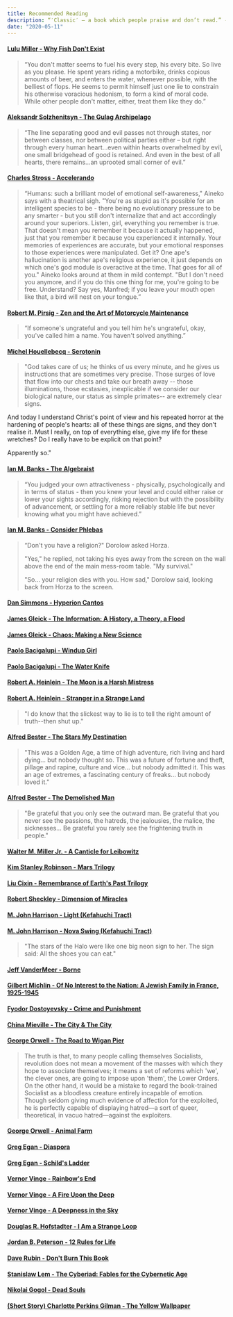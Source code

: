 ```yaml
---
title: Recommended Reading
description: “′Classic′ – a book which people praise and don’t read.” -- Mark Twain
date: "2020-05-11"
---
```


#### [Lulu Miller - Why Fish Don't Exist](https://www.audible.com/pd/Why-Fish-Dont-Exist-Audiobook/179710604X)
> “You don't matter seems to fuel his every step, his every bite. So live as you please. He spent years riding a motorbike, drinks copious amounts of beer, and enters the water, whenever possible, with the belliest of flops. He seems to permit himself just one lie to constrain his otherwise voracious hedonism, to form a kind of moral code. While other people don't matter, either, treat them like they do.”

#### [Aleksandr Solzhenitsyn - The Gulag Archipelago](https://www.amazon.com/The-Gulag-Archipelago/dp/B07PQY9PVL)
> “The line separating good and evil passes not through states, nor between classes, nor between political parties either – but right through every human heart…even within hearts overwhelmed by evil, one small bridgehead of good is retained. And even in the best of all hearts, there remains…an uprooted small corner of evil.”


#### [Charles Stross - Accelerando](https://www.amazon.com/Accelerando-Singularity-Charles-Stross/dp/0441014151)
> “Humans: such a brilliant model of emotional self-awareness," Aineko says with a theatrical sigh. "You're as stupid as it's possible for an intelligent species to be - there being no evolutionary pressure to be any smarter - but you still don't internalize that and act accordingly around your superiors. Listen, girl, everything you remember is true. That doesn't mean you remember it because it actually happened, just that you remember it because you experienced it internally. Your memories of experiences are accurate, but your emotional responses to those experiences were manipulated. Get it? One ape's hallucination is another ape's religious experience, it just depends on which one's god module is overactive at the time. That goes for all of you." Aineko looks around at them in mild contempt. "But I don't need you anymore, and if you do this one thing for me, you're going to be free. Understand? Say yes, Manfred; if you leave your mouth open like that, a bird will nest on your tongue.”

#### [Robert M. Pirsig  - Zen and the Art of Motorcycle Maintenance](https://www.amazon.com/Zen-Art-Motorcycle-Maintenance-Inquiry/dp/0060589469)
> “If someone's ungrateful and you tell him he's ungrateful, okay, you've called him a name. You haven't solved anything.”

#### [Michel Houellebecq - Serotonin](https://www.amazon.com/Serotonin-Novel-Michel-Houellebecq/dp/0374261024) 
> "God takes care of us; he thinks of us every minute, and he gives us instructions that are sometimes very precise. Those surges of love that flow into our chests and take our breath away -- those illuminations, those ecstasies, inexplicable if we consider our biological nature, our status as simple primates-- are extremely clear signs.

And today I understand Christ's point of view and his repeated horror at the hardening of people's hearts: all of these things are signs, and they don't realise it. Must I really, on top of everything else, give my life for these wretches? Do I really have to be explicit on that point?

Apparently so."

#### [Ian M. Banks - The Algebraist](https://www.amazon.com/The-Algebraist/dp/B076MHMRMH/) 
> “You judged your own attractiveness - physically, psychologically and in terms of status - then you knew your level and could either raise or lower your sights accordingly, risking rejection but with the possibility of advancement, or settling for a more reliably stable life but never knowing what you might have achieved.”

#### [Ian M. Banks - Consider Phlebas](https://www.goodreads.com/book/show/8935689-consider-phlebas) 
> “Don't you have a religion?" Dorolow asked Horza.
>
> "Yes," he replied, not taking his eyes away from the screen on the wall above the end of the main mess-room table. "My survival."
>
> "So... your religion dies with you. How sad," Dorolow said, looking back from Horza to the screen. 

#### [Dan Simmons - Hyperion Cantos](https://www.amazon.com/Hyperion-Cantos-4-Book-Series/dp/B00PL9SWJQ)

#### [James Gleick - The Information: A History, a Theory, a Flood](https://www.amazon.com/Information-History-Theory-Flood/dp/1400096235)

#### [James Gleick - Chaos: Making a New Science](https://www.amazon.com/Chaos-Making-Science-James-Gleick/dp/0143113453)

#### [Paolo Bacigalupi - Windup Girl](https://www.amazon.com/Windup-Girl-Paolo-Bacigalupi/dp/1597801585)

#### [Paolo Bacigalupi - The Water Knife](https://www.amazon.com/Water-Knife-Paolo-Bacigalupi/dp/080417153X)

#### [Robert A. Heinlein - The Moon is a Harsh Mistress](https://www.amazon.com/Moon-Harsh-Mistress-Robert-Heinlein/dp/0312863551)

#### [Robert A. Heinlein - Stranger in a Strange Land](https://www.amazon.com/Stranger-Strange-Land-Robert-Heinlein/dp/1442005831)
> "I do know that the slickest way to lie is to tell the right amount of truth--then shut up."

#### [Alfred Bester - The Stars My Destination](https://www.amazon.com/Stars-My-Destination-Alfred-Bester/dp/1876963468)
> "This was a Golden Age, a time of high adventure, rich living and hard dying... but nobody thought so. This was a future of fortune and theft, pillage and rapine, culture and vice... but nobody admitted it. This was an age of extremes, a fascinating century of freaks... but nobody loved it."

#### [Alfred Bester - The Demolished Man](https://www.amazon.com/Demolished-Man-Alfred-Bester/dp/1596879882)
> "Be grateful that you only see the outward man. Be grateful that you never see the passions, the hatreds, the jealousies, the malice, the sicknesses... Be grateful you rarely see the frightening truth in people."

#### [Walter M. Miller Jr. - A Canticle for Leibowitz](https://www.amazon.com/Canticle-Leibowitz-Walter-Miller-Jr/dp/0553273817)

#### [Kim Stanley Robinson - Mars Trilogy](https://www.amazon.com/Red-Mars-Trilogy-Stanley-Robinson/dp/0553560735)

#### [Liu Cixin - Remembrance of Earth's Past Trilogy](https://www.amazon.com/Remembrance-Earths-Past-Three-Body-Trilogy-ebook/dp/B01N198VU5)

#### [Robert Sheckley - Dimension of Miracles](https://www.amazon.com/Dimension-Miracles-Ace-SF-14860/dp/0441148603)

#### [M. John Harrison - Light (Kefahuchi Tract)](https://www.amazon.com/Light-Kefahuchi-M-John-Harrison/dp/0553382950)

#### [M. John Harrison - Nova Swing (Kefahuchi Tract)](https://www.amazon.com/Nova-Swing-Novel-Kefahuchi-Tract/dp/0553590863)

> "The stars of the Halo were like one big neon sign to her. The sign said: All the shoes you can eat."
>

#### [Jeff VanderMeer - Borne](https://www.amazon.com/Borne-Novel-Jeff-VanderMeer/dp/0374115249)

#### [Gilbert Michlin - Of No Interest to the Nation: A Jewish Family in France, 1925-1945](https://www.amazon.com/No-Interest-Nation-Jewish-1925-1945/dp/0814332277)

#### [Fyodor Dostoyevsky - Crime and Punishment](https://www.amazon.com/Crime-Punishment-Fyodor-Dostoyevsky/dp/0486415872)

#### [China Mieville - The City & The City](https://www.amazon.com/City-Novel-Random-Readers-Circle/dp/034549752X)

#### [George Orwell - The Road to Wigan Pier](https://www.amazon.com/Road-Wigan-Pier-George-Orwell-ebook/dp/B004H1UECM)
> The truth is that, to many people calling themselves Socialists, revolution does not mean a movement of the masses with which they hope to associate themselves; it means a set of reforms which 'we', the clever ones, are going to impose upon 'them', the Lower Orders. On the other hand, it would be a mistake to regard the book-trained Socialist as a bloodless creature entirely incapable of emotion. Though seldom giving much evidence of affection for the exploited, he is perfectly capable of displaying hatred—a sort of queer, theoretical, in vacuo hatred—against the exploiters.


#### [George Orwell - Animal Farm](https://www.amazon.com/Animal-Farm-George-Orwell/dp/0451526341)

#### [Greg Egan - Diaspora](https://www.amazon.com/Diaspora-Greg-Egan/dp/1511399481)

#### [Greg Egan - Schild's Ladder](https://www.amazon.com/Schilds-Ladder-Novel-Greg-Egan/dp/1597805440)

#### [Vernor Vinge - Rainbow's End](https://www.amazon.com/Rainbows-End-Novel-Foot-Future/dp/0812536363)

#### [Vernor Vinge - A Fire Upon the Deep](https://www.amazon.com/Fire-Upon-Deep-Zones-Thought/dp/0812515285)

#### [Vernor Vinge - A Deepness in the Sky](https://www.amazon.com/Deepness-Sky-Zones-Thought/dp/0812536355)

#### [Douglas R. Hofstadter - I Am a Strange Loop](https://www.amazon.com/Am-Strange-Loop-Douglas-Hofstadter/dp/0465030793)

#### [Jordan B. Peterson - 12 Rules for Life](https://www.amazon.com/12-Rules-Life-Antidote-Chaos/dp/0345816021)

#### [Dave Rubin - Don't Burn This Book](https://www.amazon.com/Dont-Burn-This-Book-Thinking/dp/0593084292)

#### [Stanislaw Lem - The Cyberiad: Fables for the Cybernetic Age](https://www.amazon.com/Cyberiad-Fables-Cybernetic-Age/dp/B0092K48J8)

#### [Nikolai Gogol - Dead Souls](https://www.amazon.com/Dead-Souls-Nikolai-Gogol/dp/0679776443)

#### [(Short Story) Charlotte Perkins Gilman - The Yellow Wallpaper](https://www.amazon.com/Yellow-Wallpaper-Charlotte-Perkins-Gilman/dp/1613821557)
